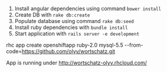 1. Install angular dependencies using command `bower install`
2. Create DB with `rake db:create`
3. Populate database using command `rake db:seed`
4. Install ruby dependencies with `bundle install`
5. Start application with `rails server -e development`

rhc app create openshiftapp ruby-2.0 mysql-5.5 --from-code=https://github.com/olyv/wortschatz.git


App is running under http://wortschatz-olyv.rhcloud.com/
